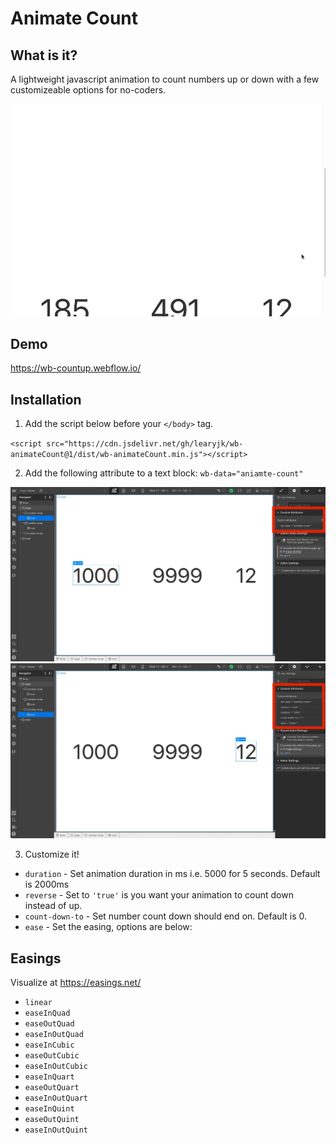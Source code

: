 # Animate Count

## What is it?

A lightweight javascript animation to count numbers up or down with a few customizeable options for no-coders.

![demo animation](/assets/animateCount.gif)

## Demo

https://wb-countup.webflow.io/

## Installation

1. Add the script below before your `</body>` tag.

`<script src="https://cdn.jsdelivr.net/gh/learyjk/wb-animateCount@1/dist/wb-animateCount.min.js"></script>`

2. Add the following attribute to a text block: `wb-data="aniamte-count"`

![setup screen 1](/assets/setup-screen1.webp)
![setup screen 2](/assets/setup-screen2.webp)

3. Customize it!

- `duration` - Set animation duration in ms i.e. 5000 for 5 seconds. Default is 2000ms
- `reverse` - Set to `'true'` is you want your animation to count down instead of up.
- `count-down-to` - Set number count down should end on. Default is 0.
- `ease` - Set the easing, options are below:

## Easings

Visualize at https://easings.net/

- `linear`
- `easeInQuad`
- `easeOutQuad`
- `easeInOutQuad`
- `easeInCubic`
- `easeOutCubic`
- `easeInOutCubic`
- `easeInQuart`
- `easeOutQuart`
- `easeInOutQuart`
- `easeInQuint`
- `easeOutQuint`
- `easeInOutQuint`
